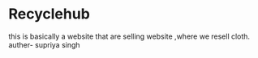 # Recyclehub
this is basically  a website that are selling website ,where we resell cloth.
<br>
auther- supriya singh

